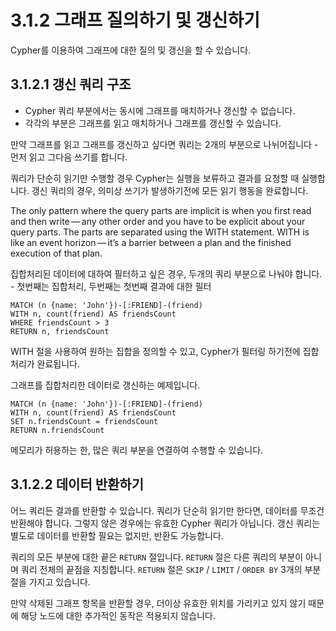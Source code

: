 # 3.1.2 그래프 질의하기 및 갱신하기

Cypher를 이용하여 그래프에 대한 질의 및 갱신을 할 수 있습니다.

## 3.1.2.1 갱신 쿼리 구조

* Cypher 쿼리 부분에서는 동시에 그래프를 매치하거나 갱신할 수 없습니다.
* 각각의 부분은 그래프를 읽고 매치하거나 그래프를 갱신할 수 있습니다.

만약 그래프를 읽고 그래프를 갱신하고 싶다면 쿼리는 2개의 부분으로 나뉘어집니다 - 먼저 읽고 그다음 쓰기를 합니다.

쿼리가 단순히 읽기만 수행할 경우 Cypher는 실행을 보류하고 결과를 요청할 때 실행합니다. 갱신 쿼리의 경우, 의미상 쓰기가 발생하기전에 모든 읽기 행동을 완료합니다.

The only pattern where the query parts are implicit is when you first read and then write — any other order and you have to be explicit about your query parts. The parts are separated using the WITH statement. WITH is like an event horizon — it’s a barrier between a plan and the finished execution of that plan.

집합처리된 데이터에 대하여 필터하고 싶은 경우, 두개의 쿼리 부분으로 나눠야 합니다. - 첫번째는 집합처리, 두번째는 첫번째 결과에 대한 필터

```cypher
MATCH (n {name: 'John'})-[:FRIEND]-(friend)
WITH n, count(friend) AS friendsCount
WHERE friendsCount > 3
RETURN n, friendsCount
```

WITH 절을 사용하여 원하는 집합을 정의할 수 있고, Cypher가 필터링 하기전에 집합처리가 완료됩니다.

그래프를 집합처리한 데이터로 갱신하는 예제입니다.

```cypher
MATCH (n {name: 'John'})-[:FRIEND]-(friend)
WITH n, count(friend) AS friendsCount
SET n.friendsCount = friendsCount
RETURN n.friendsCount
```

메모리가 허용하는 한, 많은 쿼리 부분을 연결하여 수행할 수 있습니다.

## 3.1.2.2 데이터 반환하기

어느 쿼리든 결과를 반환할 수 있습니다. 쿼리가 단순히 읽기만 한다면, 데이터를 무조건 반환해야 합니다. 그렇지 않은 경우에는 유효한 Cypher 쿼리가 아닙니다.  갱신 쿼리는 별도로 데이터를 반환할 필요는 없지만, 반환도 가능합니다.

쿼리의 모든 부분에 대한 끝은 `RETURN` 절입니다. `RETURN` 절은 다른 쿼리의 부분이 아니며 쿼리 전체의 끝점을 지칭합니다. `RETURN` 절은 `SKIP` / `LIMIT` / `ORDER BY` 3개의 부분절을 가지고 있습니다.

만약 삭제된 그래프 항목을 반환할 경우, 더이상 유효한 위치를 가리키고 있지 않기 때문에 해당 노드에 대한 추가적인 동작은 적용되지 않습니다.

